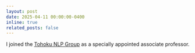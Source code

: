 ```yaml
---
layout: post
date: 2025-04-11 00:00:00-0400
inline: true
related_posts: false
---
```


I joined the [Tohoku NLP Group](https://www.nlp.ecei.tohoku.ac.jp/) as a specially appointed associate professor.
